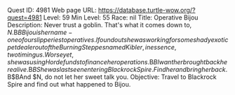 Quest ID: 4981
Web page URL: https://database.turtle-wow.org/?quest=4981
Level: 59
Min Level: 55
Race: nil
Title: Operative Bijou
Description: Never trust a goblin. That's what it comes down to, $N.$B$BBijou is her name - one of our slipperiest operatives. I found out she was working for some shady exotic pet dealer out of the Burning Steppes named Kibler, in essence, two timing us. Worse yet, she was using Horde funds to finance her operations.$B$BI want her brought back here alive.$B$BShe was last seen entering Blackrock Spire. Find her and bring her back.$B$BAnd $N, do not let her sweet talk you.
Objective: Travel to Blackrock Spire and find out what happened to Bijou.

